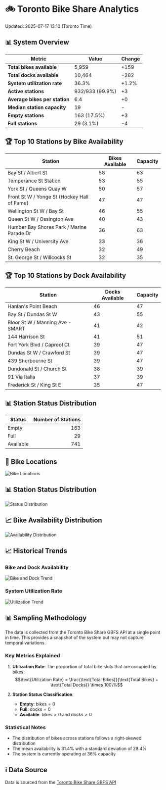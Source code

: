 # 🚲 Toronto Bike Share Analytics

Updated: 2025-07-17 13:10 (Toronto Time)

## 📊 System Overview
| Metric | Value | Change |
|--------|-------|--------|
| **Total bikes available** | 5,959 | +159 |
| **Total docks available** | 10,464 | -282 |
| **System utilization rate** | 36.3% | +1.2% |
| **Active stations** | 932/933 (99.9%) | +3 |
| **Average bikes per station** | 6.4 | +0 |
| **Median station capacity** | 19 | - |
| **Empty stations** | 163 (17.5%) | +3 |
| **Full stations** | 29 (3.1%) | -4 |

## 🏆 Top 10 Stations by Bike Availability
| Station | Bikes Available | Capacity |
|---------|-----------------|----------|
| Bay St / Albert St | 58 | 63 |
| Temperance St Station | 53 | 55 |
| York St / Queens Quay W | 50 | 57 |
| Front St W / Yonge St (Hockey Hall of Fame) | 47 | 47 |
| Wellington St W / Bay St | 46 | 55 |
| Queen St W / Ossington Ave | 40 | 43 |
| Humber Bay Shores Park / Marine Parade Dr | 36 | 63 |
| King St W / University Ave | 33 | 36 |
| Cherry Beach | 32 | 49 |
| St. George St / Willcocks St | 32 | 35 |

## 🏆 Top 10 Stations by Dock Availability
| Station | Docks Available | Capacity |
|---------|-----------------|----------|
| Hanlan's Point Beach | 46 | 47 |
| Bay St / Dundas St W | 43 | 55 |
| Bloor St W / Manning Ave - SMART | 41 | 42 |
| 144 Harrison St | 41 | 51 |
| Fort York  Blvd / Capreol Ct | 39 | 47 |
| Dundas St W / Crawford St | 39 | 47 |
| 439 Sherbourne St | 39 | 47 |
| Dundonald St / Church St | 38 | 39 |
| 91 Via Italia | 37 | 39 |
| Frederick St / King St E | 35 | 47 |

## 📊 Station Status Distribution
| Status     | Number of Stations |
|------------|-------------------:|
| Empty      | 163 |
| Full       | 29 |
| Available  | 741 |

## 📍 Bike Locations
![Bike Locations](docs/plots/location_plot.png)

## 📊 Station Status Distribution
![Status Distribution](docs/plots/status_distribution.png)

## 📈 Bike Availability Distribution
![Availability Distribution](docs/plots/availability_dist.png)

## 📈 Historical Trends
### Bike and Dock Availability
![Bike and Dock Trend](docs/plots/time_series/bike_dock_trend.png)

### System Utilization Rate
![Utilization Trend](docs/plots/time_series/utilization_trend.png)

## 📊 Sampling Methodology
The data is collected from the Toronto Bike Share GBFS API at a single point in time. This provides a snapshot of the system but may not capture temporal variations.

### Key Metrics Explained
1. **Utilization Rate**: The proportion of total bike slots that are occupied by bikes:
   $$\text{Utilization Rate} = \frac{\text{Total Bikes}}{\text{Total Bikes} + \text{Total Docks}} \times 100\%$$

2. **Station Status Classification**:
   - **Empty**: $\text{bikes} = 0$
   - **Full**: $\text{docks} = 0$
   - **Available**: $\text{bikes} > 0$ and $\text{docks} > 0$

### Statistical Notes
- The distribution of bikes across stations follows a right-skewed distribution
- The mean availability is 31.4% with a standard deviation of 28.4%
- The system is currently operating at 36% capacity

## ℹ️ Data Source
Data is sourced from the [Toronto Bike Share GBFS API](https://tor.publicbikesystem.net/ube/gbfs/v1/en/station_status)
